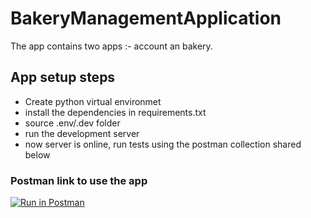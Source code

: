 # BakeryManagementApplication
The app contains two apps :- account an bakery. 

## App setup steps
 * Create python virtual environmet
 * install the dependencies in requirements.txt
 * source .env/.dev folder
 * run the development server
 * now server is online, run tests using the postman collection shared below

### Postman link to use the app 
[![Run in Postman](https://run.pstmn.io/button.svg)](https://app.getpostman.com/run-collection/6cc5d28c1d97417ca7f5)